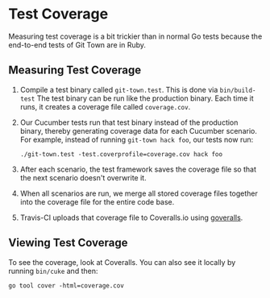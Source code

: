 # Test Coverage

Measuring test coverage is a bit trickier than in normal Go tests
because the end-to-end tests of Git Town are in Ruby.


## Measuring Test Coverage

1. Compile a test binary called `git-town.test`.
   This is done via `bin/build-test`
   The test binary can be run like the production binary.
   Each time it runs, it creates a coverage file
   called `coverage.cov`.

2. Our Cucumber tests run that test binary instead of the production binary,
   thereby generating coverage data for each Cucumber scenario.
   For example, instead of running `git-town hack foo`,
   our tests now run:

   ```
   ./git-town.test -test.coverprofile=coverage.cov hack foo
   ```

3. After each scenario,
   the test framework saves the coverage file
   so that the next scenario doesn't overwrite it.

4. When all scenarios are run,
   we merge all stored coverage files together
   into the coverage file for the entire code base.

5. Travis-CI uploads that coverage file to Coveralls.io
   using [goveralls](https://github.com/mattn/goveralls).


## Viewing Test Coverage

To see the coverage, look at Coveralls.
You can also see it locally by running `bin/cuke` and then:

```
go tool cover -html=coverage.cov
```
